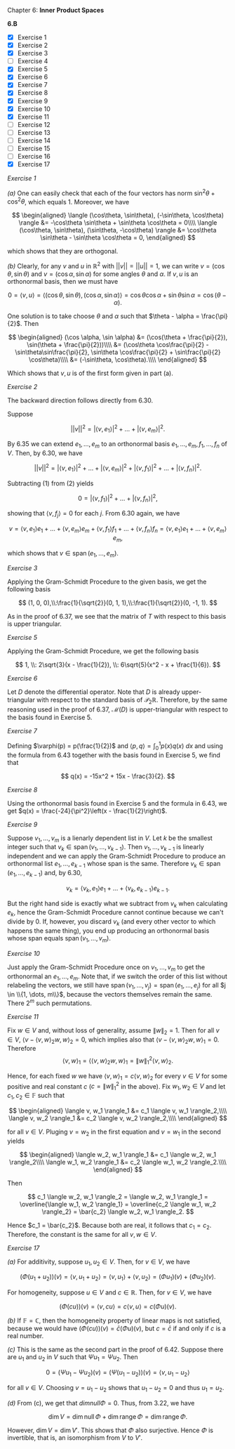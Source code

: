 Chapter 6: **Inner Product Spaces**

**6.B**

- [x] Exercise 1
- [x] Exercise 2
- [x] Exercise 3
- [ ] Exercise 4
- [x] Exercise 5
- [x] Exercise 6
- [x] Exercise 7
- [x] Exercise 8
- [x] Exercise 9
- [x] Exercise 10
- [x] Exercise 11
- [ ] Exercise 12
- [ ] Exercise 13
- [ ] Exercise 14
- [ ] Exercise 15
- [ ] Exercise 16
- [x] Exercise 17

_Exercise 1_

_(a)_
One can easily check that each of the four vectors has norm $\sin^2 \theta + \cos^2 \theta$, which equals $1$.
Moreover, we have

$$
\begin{aligned}
\langle (\cos\theta, \sin\theta), (-\sin\theta, \cos\theta) \rangle &= -\cos\theta \sin\theta + \sin\theta \cos\theta = 0\\\\
\langle (\cos\theta, \sin\theta), (\sin\theta, -\cos\theta) \rangle &= \cos\theta \sin\theta - \sin\theta \cos\theta = 0,
\end{aligned}
$$

which shows that they are orthogonal.

_(b)_
Clearly, for any $v$ and $u$ in $\mathbb{R}^2$ with $||v|| = ||u|| = 1$, we can write $v = (\cos \theta, \sin \theta)$ and $v = (\cos \alpha, \sin \alpha)$ for some angles $\theta$ and $\alpha$.
If $v, u$ is an orthonormal basis, then we must have

$$
0 = \langle v, u \rangle = \langle (\cos \theta, \sin \theta), (\cos \alpha, \sin \alpha) \rangle = \cos\theta \cos\alpha + \sin\theta \sin\alpha = \cos(\theta - \alpha).
$$

One solution is to take choose $\theta$ and $\alpha$ such that $\theta - \alpha = \frac{\pi}{2}$.
Then

$$
\begin{aligned}
(\cos \alpha, \sin \alpha) &= (\cos(\theta + \frac{\pi}{2}), \sin(\theta + \frac{\pi}{2}))\\\\
&= (\cos\theta \cos\frac{\pi}{2} - \sin\theta\sin\frac{\pi}{2}, \sin\theta \cos\frac{\pi}{2} + \sin\frac{\pi}{2} \cos\theta)\\\\
&= (-\sin\theta, \cos\theta).\\\\
\end{aligned}
$$

Which shows that $v, u$ is of the first form given in part (a).

_Exercise 2_

The backward direction follows directly from 6.30.

Suppose

$$
||v||^2 = |\langle v, e_1 \rangle|^2 + \dots + |\langle v, e_m \rangle|^2. \tag{1}
$$

By 6.35 we can extend $e_1, \dots, e_m$ to an orthonormal basis $e_1, \dots, e_m, f_1, \dots, f_n$ of $V$.
Then, by 6.30, we have

$$
||v||^2 = |\langle v, e_1 \rangle|^2 + \dots + |\langle v, e_m \rangle|^2 + |\langle v, f_1 \rangle|^2 + \dots + |\langle v, f_n \rangle|^2. \tag{2}
$$

Subtracting (1) from (2) yields

$$
0 = |\langle v, f_1 \rangle|^2 + \dots + |\langle v, f_n \rangle|^2,
$$

showing that $\langle v, f_j \rangle = 0$ for each $j$.
From 6.30 again, we have

$$
v = \langle v, e_1 \rangle e_1 + \dots + \langle v, e_m \rangle e_m + \langle v, f_1 \rangle f_1 + \dots + \langle v, f_n \rangle f_n = \langle v, e_1 \rangle e_1 + \dots + \langle v, e_m \rangle e_m,
$$

which shows that $v \in \operatorname{span}(e_1, \dots, e_m)$.

_Exercise 3_

Applying the Gram-Schmidt Procedure to the given basis, we get the following basis

$$
(1, 0, 0),\\:\frac{1}{\sqrt{2}}(0, 1, 1),\\:\frac{1}{\sqrt{2}}(0, -1, 1).
$$

As in the proof of 6.37, we see that the matrix of $T$ with respect to this basis is upper triangular.

_Exercise 5_

Applying the Gram-Schmidt Procedure, we get the following basis

$$
1, \\: 2\sqrt{3}(x - \frac{1}{2}), \\: 6\sqrt{5}(x^2 - x + \frac{1}{6}).
$$

_Exercise 6_

Let $D$ denote the differential operator.
Note that $D$ is already upper-triangular with respect to the standard basis of $\mathcal{P}_2{\mathbb{R}}$.
Therefore, by the same reasoning used in the proof of 6.37, $\mathcal{M}(D)$ is upper-triangular with respect to the basis found in Exercise 5.

_Exercise 7_

Defining $\varphi(p) = p(\frac{1}{2})$ and $\langle p, q \rangle = \int_{0}^{1} p(x)q(x)\ dx$ and using the formula from 6.43 together with the basis found in Exercise 5, we find that

$$
q(x) = -15x^2 + 15x - \frac{3}{2}.
$$

_Exercise 8_

Using the orthonormal basis found in Exercise 5 and the formula in 6.43, we get $q(x) = \frac{-24}{\pi^2}\left(x - \frac{1}{2}\right)$.

_Exercise 9_

Suppose $v_1, \dots, v_m$ is a lienarly dependent list in $V$.
Let $k$ be the smallest integer such that $v_k \in \operatorname{span}(v_1, \dots, v_{k-1})$.
Then $v_1, \dots, v_{k-1}$ is linearly independent and we can apply the Gram-Schmidt Procedure to produce an orthonormal list $e_1, \dots, e_{k-1}$ whose span is the same.
Therefore $v_k \in \operatorname{span}(e_1, \dots, e_{k-1})$ and, by 6.30,

$$
v_k = \langle v_k, e_1 \rangle e_1 + \dots + \langle v_k, e_{k-1} \rangle e_{k-1}.
$$

But the right hand side is exactly what we subtract from $v_k$ when calculating $e_k$, hence the Gram-Schmidt Procedure cannot continue because we can't divide by $0$.
If, however, you discard $v_k$ (and every other vector to which happens the same thing), you end up producing an orthonormal basis whose span equals $\operatorname{span}(v_1, \dots, v_m)$.

_Exercise 10_

Just apply the Gram-Schmidt Procedure once on $v_1, \dots, v_m$ to get the orthonormal an $e_1, \dots, e_m$.
Note that, if we switch the order of this list without relabeling the vectors, we still have $\operatorname{span}(v_1, \dots, v_j) = \operatorname{span}(e_1, \dots, e_j)$ for all $j \in \\{1, \dots, m\\}$, because the vectors themselves remain the same.
There $2^m$ such permutations.

_Exercise 11_

Fix $w \in V$ and, without loss of generality, assume $\|w\|_2 = 1$.
Then for all $v \in V$, $\langle v - \langle v, w \rangle_2 w, w \rangle_2 = 0$, which implies also that
$\langle v - \langle v, w \rangle_2 w, w \rangle_1 = 0$.
Therefore
$$
\langle v, w \rangle_1 = \langle \langle v, w \rangle_2 w, w \rangle_1 = \|w\|_1^2 \langle v, w \rangle_2.
$$

Hence, for each fixed $w$ we have $\langle v, w \rangle_1 = c\langle v, w \rangle_2$ for every $v \in V$ for some positive and real constant $c$ ($c = \|w\|_1^2$ in the above).
Fix $w_1, w_2 \in V$ and let $c_1, c_2 \in \mathbb{F}$ such that

$$
\begin{aligned}
\langle v, w_1 \rangle_1 &= c_1 \langle v, w_1 \rangle_2,\\\\
\langle v, w_2 \rangle_1 &= c_2 \langle v, w_2 \rangle_2,\\\\
\end{aligned}
$$

for all $v \in V$.
Pluging $v = w_2$ in the first equation and $v = w_1$ in the second yields

$$
\begin{aligned}
\langle w_2, w_1 \rangle_1 &= c_1 \langle w_2, w_1 \rangle_2\\\\
\langle w_1, w_2 \rangle_1 &= c_2 \langle w_1, w_2 \rangle_2.\\\\
\end{aligned}
$$

Then

$$
c_1 \langle w_2, w_1 \rangle_2 = \langle w_2, w_1 \rangle_1 = \overline{\langle w_1, w_2 \rangle_1} = \overline{c_2 \langle w_1, w_2 \rangle_2} = \bar{c_2} \langle w_2, w_1 \rangle_2.
$$

Hence $c_1 = \bar{c_2}$.
Because both are real, it follows that $c_1 = c_2$.
Therefore, the constant is the same for all $v, w \in V$.

_Exercise 17_

_(a)_
For additivity, suppose $u_1, u_2 \in V$.
Then, for $v \in V$, we have

$$
(\Phi(u_1 + u_2))(v) = \langle v, u_1 + u_2 \rangle = \langle v, u_1 \rangle + \langle v, u_2 \rangle = (\Phi u_1)(v) + (\Phi u_2)(v).
$$

For homogeneity, suppose $u \in V$ and $c \in \mathbb{R}$.
Then, for $v \in V$, we have

$$
(\Phi(cu))(v) = \langle v, cu \rangle = c\langle v, u \rangle = c(\Phi u)(v).
$$

_(b)_
If $\mathbb{F} = \mathbb{C}$, then the homogeneity property of linear maps is not satisfied, because we would have $(\Phi(cu))(v) = \bar{c}(\Phi u)(v)$, but $c = \bar{c}$ if and only if $c$ is a real number.

_(c)_
This is the same as the second part in the proof of 6.42.
Suppose there are $u_1$ and $u_2$ in $V$ such that $\Psi u_1 = \Psi u_2$.
Then

$$
0 = (\Psi u_1 - \Psi u_2)(v) = (\Psi(u_1 - u_2))(v) = \langle v, u_1 - u_2 \rangle
$$

for all $v \in V$.
Choosing $v = u_1 - u_2$ shows that $u_1 - u_2 = 0$ and thus $u_1 = u_2$.

_(d)_
From (c), we get that $dim null \Phi = 0$.
Thus, from 3.22, we have

$$
\operatorname{dim} V = \operatorname{dim} \operatorname{null} \Phi + \operatorname{dim} \operatorname{range} \Phi = \operatorname{dim} \operatorname{range} \Phi.
$$

However, $\operatorname{dim} V = \operatorname{dim} V'$.
This shows that $\Phi$ also surjective.
Hence $\Phi$ is invertible, that is, an isomorphism from $V$ to $V'$.
